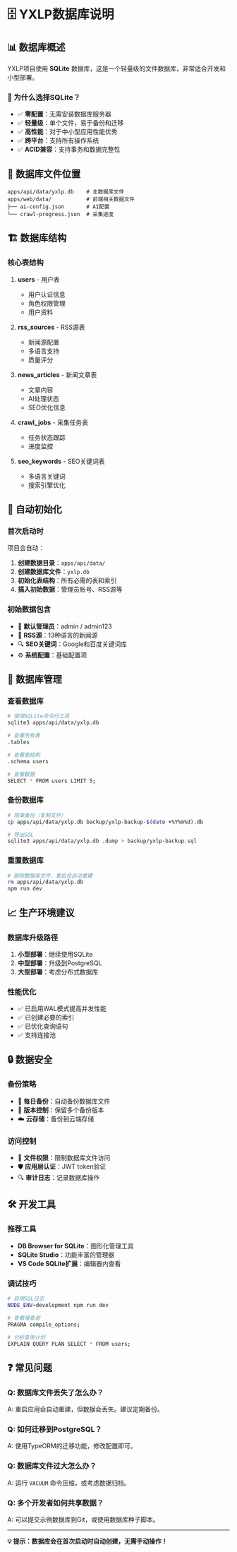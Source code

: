 # 🗄️ YXLP数据库说明

## 📊 数据库概述

YXLP项目使用 **SQLite** 数据库，这是一个轻量级的文件数据库，非常适合开发和小型部署。

### 🎯 为什么选择SQLite？

- ✅ **零配置**：无需安装数据库服务器
- ✅ **轻量级**：单个文件，易于备份和迁移
- ✅ **高性能**：对于中小型应用性能优秀
- ✅ **跨平台**：支持所有操作系统
- ✅ **ACID兼容**：支持事务和数据完整性

## 📁 数据库文件位置

```
apps/api/data/yxlp.db    # 主数据库文件
apps/web/data/           # 前端相关数据文件
├── ai-config.json       # AI配置
└── crawl-progress.json  # 采集进度
```

## 🏗️ 数据库结构

### 核心表结构

1. **users** - 用户表
   - 用户认证信息
   - 角色权限管理
   - 用户资料

2. **rss_sources** - RSS源表
   - 新闻源配置
   - 多语言支持
   - 质量评分

3. **news_articles** - 新闻文章表
   - 文章内容
   - AI处理状态
   - SEO优化信息

4. **crawl_jobs** - 采集任务表
   - 任务状态跟踪
   - 进度监控

5. **seo_keywords** - SEO关键词表
   - 多语言关键词
   - 搜索引擎优化

## 🚀 自动初始化

### 首次启动时

项目会自动：
1. **创建数据目录**：`apps/api/data/`
2. **创建数据库文件**：`yxlp.db`
3. **初始化表结构**：所有必需的表和索引
4. **插入初始数据**：管理员账号、RSS源等

### 初始数据包含

- 👤 **默认管理员**：admin / admin123
- 📰 **RSS源**：13种语言的新闻源
- 🔍 **SEO关键词**：Google和百度关键词库
- ⚙️ **系统配置**：基础配置项

## 🔧 数据库管理

### 查看数据库
```bash
# 使用SQLite命令行工具
sqlite3 apps/api/data/yxlp.db

# 查看所有表
.tables

# 查看表结构
.schema users

# 查看数据
SELECT * FROM users LIMIT 5;
```

### 备份数据库
```bash
# 简单备份（复制文件）
cp apps/api/data/yxlp.db backup/yxlp-backup-$(date +%Y%m%d).db

# 导出SQL
sqlite3 apps/api/data/yxlp.db .dump > backup/yxlp-backup.sql
```

### 重置数据库
```bash
# 删除数据库文件，重启会自动重建
rm apps/api/data/yxlp.db
npm run dev
```

## 📈 生产环境建议

### 数据库升级路径

1. **小型部署**：继续使用SQLite
2. **中型部署**：升级到PostgreSQL
3. **大型部署**：考虑分布式数据库

### 性能优化

- ✅ 已启用WAL模式提高并发性能
- ✅ 已创建必要的索引
- ✅ 已优化查询语句
- ✅ 支持连接池

## 🔒 数据安全

### 备份策略
- 📅 **每日备份**：自动备份数据库文件
- 🔄 **版本控制**：保留多个备份版本
- ☁️ **云存储**：备份到云端存储

### 访问控制
- 🔐 **文件权限**：限制数据库文件访问
- 🛡️ **应用层认证**：JWT token验证
- 🔍 **审计日志**：记录数据库操作

## 🛠️ 开发工具

### 推荐工具
- **DB Browser for SQLite**：图形化管理工具
- **SQLite Studio**：功能丰富的管理器
- **VS Code SQLite扩展**：编辑器内查看

### 调试技巧
```bash
# 启用SQL日志
NODE_ENV=development npm run dev

# 查看慢查询
PRAGMA compile_options;

# 分析查询计划
EXPLAIN QUERY PLAN SELECT * FROM users;
```

## ❓ 常见问题

### Q: 数据库文件丢失了怎么办？
A: 重启应用会自动重建，但数据会丢失。建议定期备份。

### Q: 如何迁移到PostgreSQL？
A: 使用TypeORM的迁移功能，修改配置即可。

### Q: 数据库文件过大怎么办？
A: 运行 `VACUUM` 命令压缩，或考虑数据归档。

### Q: 多个开发者如何共享数据？
A: 可以提交示例数据库到Git，或使用数据库种子脚本。

---

**💡 提示：数据库会在首次启动时自动创建，无需手动操作！**
